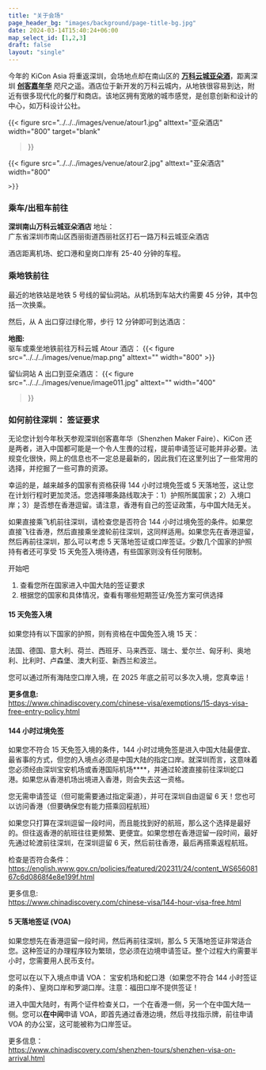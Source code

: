 ```yaml
---
title: "关于会场"
page_header_bg: "images/background/page-title-bg.jpg"
date: 2024-03-14T15:40:24+06:00
map_select_id: [1,2,3]
draft: false
layout: "single"
---
```


今年的 KiCon Asia 将重返深圳，会场地点却在南山区的 **[万科云城亚朵酒](http://atourshenzhennanshanvankeyuncheng.hotelatour.cn/)**，距离深圳 **[创客嘉年华](https://www.shenzhenmakerfaire.com/)** 咫尺之遥。酒店位于新开发的万科云城内，从地铁很容易到达，附近有很多现代化的餐厅和商店。该地区拥有宽敞的城市感觉，是创意创新和设计的中心，如万科设计公社。

{{< figure
    src="../../../images/venue/atour1.jpg"
    alttext="亚朵酒店"
    width="800"
    target="blank"
>}}

{{< figure
    src="../../../images/venue/atour2.jpg"
    alttext="亚朵酒店"
    width="800"

    >}}

### 乘车/出租车前往 
**深圳南山万科云城亚朵酒店** 地址：  
广东省深圳市南山区西丽街道西丽社区打石一路万科云城亚朵酒店

酒店距离机场、蛇口港和皇岗口岸有 25-40 分钟的车程。

### 乘地铁前往
最近的地铁站是地铁 5 号线的留仙洞站。从机场到车站大约需要 45 分钟，其中包括一次换乘。

然后，从 A 出口穿过绿化带，步行 12 分钟即可到达酒店：

**地图:**  
驱车或乘坐地铁前往万科云城 Atour 酒店：
{{< figure
    src="../../../images/venue/map.png"
    alttext=""
    width="800"
    >}}

留仙洞站 A 出口到亚朵酒店：
{{< figure
    src="../../../images/venue/image011.jpg"
    alttext=""
    width="400"

>}}

### 如何前往深圳： 签证要求
无论您计划今年秋天参观深圳创客嘉年华（Shenzhen Maker Faire）、KiCon 还是两者，进入中国都可能是一个令人生畏的过程，提前申请签证可能并非必要。法规变化很快，网上的信息也不一定总是最新的，因此我们在这里列出了一些常用的选择，并挖掘了一些可靠的资源。

幸运的是，越来越多的国家有资格获得 144 小时过境免签或 5 天落地签，这让您在计划行程时更加灵活。您选择哪条路线取决于：1）护照所属国家；2）入境口岸；3）是否想在香港逗留。请注意，香港有自己的签证政策，与中国大陆无关。

如果直接乘飞机前往深圳，请检查您是否符合 144 小时过境免签的条件。如果您直接飞往香港，然后直接乘坐渡轮前往深圳，这同样适用。如果您先在香港逗留，然后再前往深圳，那么可以考虑 5 天落地签证或口岸签证。少数几个国家的护照持有者还可享受 15 天免签入境待遇，有些国家则没有任何限制。

开始吧 
1. 查看您所在国家进入中国大陆的签证要求
2. 根据您的国家和具体情况，查看有哪些短期签证/免签方案可供选择

#### 15 天免签入境
如果您持有以下国家的护照，则有资格在中国免签入境 15 天：

法国、德国、意大利、荷兰、西班牙、马来西亚、瑞士、爱尔兰、匈牙利、奥地利、比利时、卢森堡、澳大利亚、新西兰和波兰。

您可以通过所有海陆空口岸入境，在 2025 年底之前可以多次入境，您真幸运！

**更多信息:**  
https://www.chinadiscovery.com/chinese-visa/exemptions/15-days-visa-free-entry-policy.html


#### 144 小时过境免签  
如果您不符合 15 天免签入境的条件，144 小时过境免签是进入中国大陆最便宜、最省事的方式，但您的入境点必须是中国大陆的指定口岸。就深圳而言，这意味着您必须经由深圳宝安机场或香港国际机场****，并通过轮渡直接前往深圳蛇口港。如果您从香港机场出境进入香港，则会失去这一资格。

您无需申请签证（但可能需要通过指定渠道），并可在深圳自由逗留 6 天！您也可以访问香港（但要确保您有能力搭乘回程航班）

如果您只打算在深圳逗留一段时间，而且能找到好的航班，那么这个选择是最好的。但往返香港的航班往往更频繁、更便宜。如果您想在香港逗留一段时间，最好先通过轮渡前往深圳，在深圳逗留 6 天，然后前往香港，最后再搭乘返程航班。

检查是否符合条件：   
https://english.www.gov.cn/policies/featured/202311/24/content_WS65608167c6d0868f4e8e199f.html

更多信息:  
https://www.chinadiscovery.com/chinese-visa/144-hour-visa-free.html


#### 5 天落地签证 (VOA)
如果您想先在香港逗留一段时间，然后再前往深圳，那么 5 天落地签证非常适合您。这种签证的办理程序较为繁琐，您必须在边境申请签证。整个过程大约需要半小时，您需要用人民币支付。

您可以在以下入境点申请 VOA： 宝安机场和蛇口港（如果您不符合 144 小时签证的条件）、皇岗口岸和罗湖口岸。注意：福田口岸不提供签证！

进入中国大陆时，有两个证件检查关口，一个在香港一侧，另一个在中国大陆一侧。您可以**在中间**申请 VOA，即首先通过香港边境，然后寻找指示牌，前往申请 VOA 的办公室，这可能被称为口岸签证。

更多信息：   
https://www.chinadiscovery.com/shenzhen-tours/shenzhen-visa-on-arrival.html


